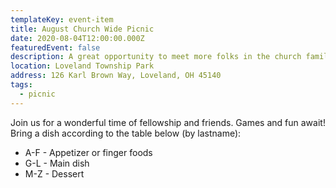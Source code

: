```yaml
---
templateKey: event-item
title: August Church Wide Picnic
date: 2020-08-04T12:00:00.000Z
featuredEvent: false
description: A great opportunity to meet more folks in the church family
location: Loveland Township Park
address: 126 Karl Brown Way, Loveland, OH 45140
tags:
  - picnic
---
```


Join us for a wonderful time of fellowship and friends. Games and fun await! Bring a dish according to the table below (by lastname):

- A-F - Appetizer or finger foods
- G-L - Main dish
- M-Z - Dessert
